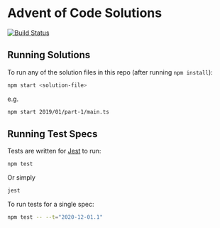 # Advent of Code Solutions

[![Build Status](https://travis-ci.com/jdpearce/advent-of-code.svg?branch=master)](https://travis-ci.com/jdpearce/advent-of-code)

## Running Solutions

To run any of the solution files in this repo (after running `npm install`):

```bash
npm start <solution-file>
```

e.g.

```bash
npm start 2019/01/part-1/main.ts
```

## Running Test Specs

Tests are written for [Jest](https://jestjs.io/) to run:

```bash
npm test
```

Or simply

```bash
jest
```

To run tests for a single spec:

```bash
npm test -- --t="2020-12-01.1"
```
